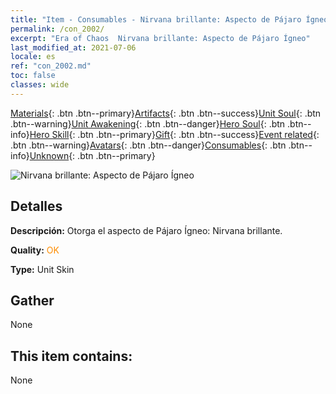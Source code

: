 ```yaml
---
title: "Item - Consumables - Nirvana brillante: Aspecto de Pájaro Ígneo"
permalink: /con_2002/
excerpt: "Era of Chaos  Nirvana brillante: Aspecto de Pájaro Ígneo"
last_modified_at: 2021-07-06
locale: es
ref: "con_2002.md"
toc: false
classes: wide
---
```

 [Materials](/ItemsES/){: .btn .btn--primary}[Artifacts](/ItemsES/Artifacts/){: .btn .btn--success}[Unit Soul](/ItemsES/UnitSoul/){: .btn .btn--warning}[Unit Awakening](/ItemsES/UnitAwakening/){: .btn .btn--danger}[Hero Soul](/ItemsES/HeroSoul/){: .btn .btn--info}[Hero Skill](/ItemsES/HeroSkill/){: .btn .btn--primary}[Gift](/ItemsES/Gift/){: .btn .btn--success}[Event related](/ItemsES/Events/){: .btn .btn--warning}[Avatars](/ItemsES/Avatars/){: .btn .btn--danger}[Consumables](/ItemsES/Consumables/){: .btn .btn--info}[Unknown](/ItemsES/Unknown/){: .btn .btn--primary}

 ![Nirvana brillante: Aspecto de Pájaro Ígneo](/images/u/ti_fenghuangpifu.jpg)

## Detalles
 **Descripción:** Otorga el aspecto de Pájaro Ígneo: Nirvana brillante.

 **Quality:** <span style="color: #FF8C00">OK</span>

 **Type:** Unit Skin

## Gather

  None

## This item contains:

  None

